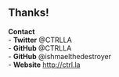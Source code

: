 Thanks!
-----------

**Contact**<br />
    - **Twitter** @CTRLLA<br />
    - **GitHub** @CTRLLA<br />
    - **GitHub** @ishmaelthedestroyer<br />
    - **Website** http://ctrl.la<br />